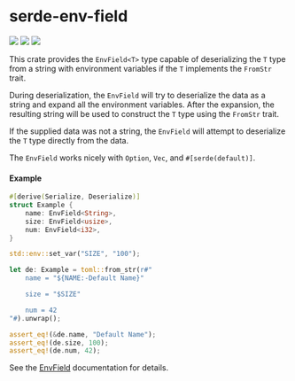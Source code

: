# serde-env-field
[![](https://docs.rs/serde-env-field/badge.svg)](https://docs.rs/serde-env-field/) [![](https://img.shields.io/crates/v/serde-env-field.svg)](https://crates.io/crates/serde-env-field) [![](https://img.shields.io/crates/d/serde-env-field.svg)](https://crates.io/crates/serde-env-field)

This crate provides the `EnvField<T>` type capable of deserializing the `T` type
from a string with environment variables if the `T` implements the `FromStr` trait.

During deserialization, the `EnvField` will try to deserialize the data as a string and expand all
the environment variables. After the expansion, the resulting string will be used
to construct the `T` type using the `FromStr` trait.

If the supplied data was not a string, the `EnvField`
will attempt to deserialize the `T` type directly from the data.

The `EnvField` works nicely with `Option`, `Vec`, and `#[serde(default)]`.

#### Example

```rust
#[derive(Serialize, Deserialize)]
struct Example {
    name: EnvField<String>,
    size: EnvField<usize>,
    num: EnvField<i32>,
}

std::env::set_var("SIZE", "100");

let de: Example = toml::from_str(r#"
    name = "${NAME:-Default Name}"

    size = "$SIZE"

    num = 42
"#).unwrap();

assert_eq!(&de.name, "Default Name");
assert_eq!(de.size, 100);
assert_eq!(de.num, 42);
```


See the [EnvField](https://docs.rs/serde-env-field/latest/serde_env_field/struct.EnvField.html) documentation for details.
